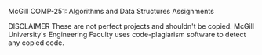 McGill COMP-251: Algorithms and Data Structures Assignments

DISCLAIMER
These are not perfect projects and shouldn't be copied.
McGill University's Engineering Faculty uses code-plagiarism software to detect any copied code.
